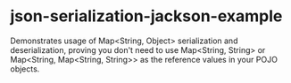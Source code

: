 # json-serialization-jackson-example

Demonstrates usage of Map<String, Object> serialization and deserialization, proving you 
don't need to use Map<String, String> or Map<String, Map<String, String>> as the reference values 
in your POJO objects.
